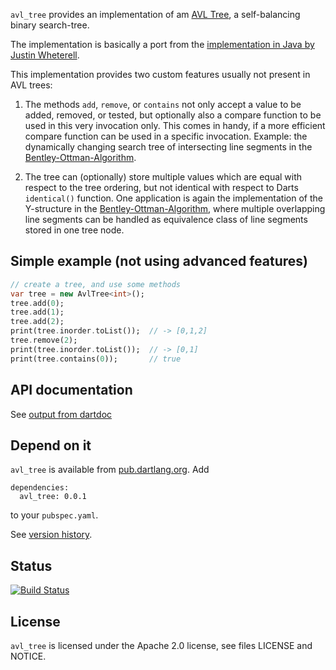 `avl_tree` provides  an implementation of am [AVL Tree](http://en.wikipedia.org/wiki/AVL_tree),
a self-balancing binary search-tree.
 
The implementation is basically a port from the [implementation in Java
by Justin Wheterell](https://code.google.com/p/java-algorithms-implementation/).
 
This implementation provides two custom features usually not present in
AVL trees:
 
1. The methods `add`, `remove`, or `contains` not only accept a value to be
   added, removed, or tested,
   but optionally also a compare function to be used in this very invocation only.
   This comes in handy, if a more efficient compare function can be
   used in a specific invocation. Example: the dynamically changing search
   tree of intersecting line segments in the
   [Bentley-Ottman-Algorithm](http://en.wikipedia.org/wiki/Bentley%E2%80%93Ottmann_algorithm).
 
2. The tree can (optionally) store multiple values which are equal with respect
   to the tree ordering, but not identical with respect to Darts `identical()`
   function. One application is again the implementation of the Y-structure
   in the [Bentley-Ottman-Algorithm](http://en.wikipedia.org/wiki/Bentley%E2%80%93Ottmann_algorithm),
   where multiple overlapping line segments can be handled as equivalence
   class of line segments stored in one tree node.
 
## Simple example (not using advanced features)
```dart
// create a tree, and use some methods
var tree = new AvlTree<int>();
tree.add(0);
tree.add(1);
tree.add(2);
print(tree.inorder.toList());  // -> [0,1,2]
tree.remove(2);
print(tree.inorder.toList());  // -> [0,1]
print(tree.contains(0));       // true
```

## API documentation
See [output from dartdoc](http://gubaer.github.io/dart-avl-tree/doc/index.html)

## Depend on it
`avl_tree` is available from [pub.dartlang.org](http://pub.dartlang.org). Add 

```
dependencies:
  avl_tree: 0.0.1
```
to your `pubspec.yaml`.

See [version history](http://pub.dartlang.org/packages/avl_tree).

## Status

[![Build Status](https://drone.io/github.com/Gubaer/dart-simple-features/status.png)](https://drone.io/github.com/Gubaer/dart-simple-features/latest)

## License 
`avl_tree` is licensed under the Apache 2.0 license, see files LICENSE and NOTICE.

	